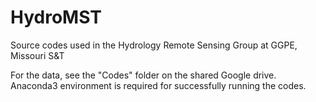 # HydroMST
Source codes used in the Hydrology Remote Sensing Group at GGPE, Missouri S&amp;T

For the data, see the "Codes" folder on the shared Google drive. Anaconda3 environment is required for successfully running the codes.
